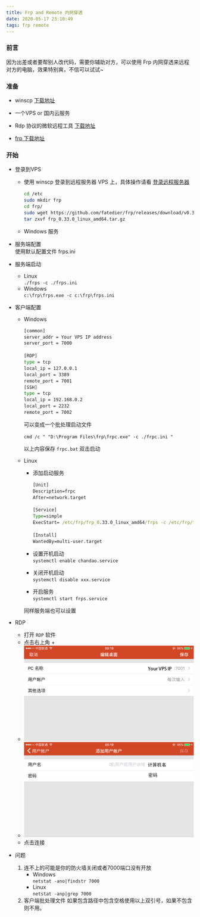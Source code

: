 ```yaml
---
title: Frp and Remote 内网穿透
date: 2020-05-17 23:10:49  
tags: frp remote
---
```


### 前言

因为出差或者要帮别人改代码，需要你辅助对方，可以使用 Frp 内网穿透来远程对方的电脑，效果特别爽，不信可以试试~

### 准备

- winscp [下载地址](https://winscp.net/eng/download.php)

- 一个VPS or 国内云服务

- Rdp 协议的微软远程工具 [下载地址](https://www.microsoft.com/store/productId/9NBLGGH30H88)

- [frp 下载地址](https://github.com/fatedier/frp/releases)

### 开始

- 登录到VPS  
  - 使用 winscp 登录到远程服务器 VPS 上，具体操作请看 [登录远程服务器](https://github.com/androllen/WeWSL/blob/master/0x02-WSL/05.WSL_Xshell_Xftp/README.md)

    ```sh
    cd /etc
    sudo mkdir frp
    cd frp/
    sudo wget https://github.com/fatedier/frp/releases/download/v0.33.0/frp_0.33.0_linux_amd64.tar.gz
    tar zxvf frp_0.33.0_linux_amd64.tar.gz

    ```

  - Windows 服务

- 服务端配置  
  使用默认配置文件 frps.ini

- 服务端启动  
  - Linux  
  `./frps -c ./frps.ini`
  - Windows  
  `c:\frp\frps.exe -c c:\frp\frps.ini`

- 客户端配置
  - Windows

    ```sh
    [common]
    server_addr = Your VPS IP address
    server_port = 7000

    [RDP]
    type = tcp
    local_ip = 127.0.0.1
    local_port = 3389
    remote_port = 7001
    [SSH]
    type = tcp
    local_ip = 192.168.0.2
    local_port = 2232
    remote_port = 7002
    ```

    可以变成一个批处理启动文件

    `cmd /c " "D:\Program Files\frp\frpc.exe" -c ./frpc.ini "`  

    以上内容保存 `frpc.bat` 双击启动

  - Linux  
    - 添加启动服务

        ```cmd
        [Unit]
        Description=frpc
        After=network.target

        [Service]
        Type=simple
        ExecStart= /etc/frp/frp_0.33.0_linux_amd64/frps -c /etc/frp/frp_0.33.0_linux_amd64/frps.ini

        [Install]
        WantedBy=multi-user.target
        ```

    - 设置开机启动  
    `systemctl enable chandao.service`  
    - 关闭开机启动  
    `systemctl disable xxx.service`
    - 开启服务  
    `systemctl start frps.service`

    同样服务端也可以设置

- RDP  
  - 打开 `RDP` 软件  
  - 点击右上角 +
  - ![input ip](../../assets/posts/20200521000231.jpg)  
  - ![username](../../assets/posts/20200521000331.jpg)  
  - 点击连接

- 问题
  1. 连不上的可能是你的防火墙关闭或者7000端口没有开放
     - Windows  
      `netstat -ano|findstr 7000`
     - Linux  
      `netstat -anp|grep 7000`
  1. 客户端批处理文件
  如果包含路径中包含空格使用以上双引号，如果不包含则不用。
